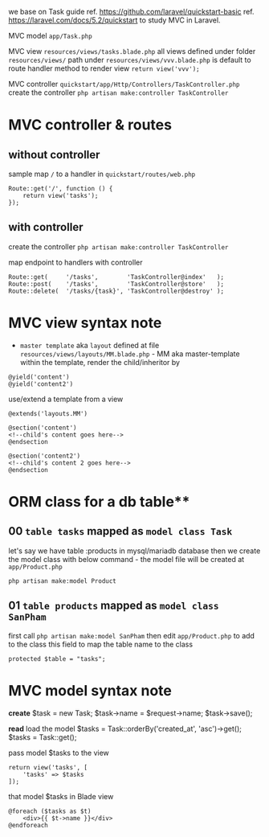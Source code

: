we base on Task guide ref. https://github.com/laravel/quickstart-basic
                      ref. https://laravel.com/docs/5.2/quickstart 
to study MVC in Laravel.


MVC model   `app/Task.php`

MVC view    `resources/views/tasks.blade.php`
            all views defined under folder `resources/views/`
            path under `resources/views/vvv.blade.php` is default to route handler method to render view `return view('vvv');`
            
MVC controller  `quickstart/app/Http/Controllers/TaskController.php`
                create the controller `php artisan make:controller TaskController`


# MVC controller & routes

## without controller
sample map `/` to a handler in `quickstart/routes/web.php`
```
Route::get('/', function () {
    return view('tasks');
});
```

## with controller
create the controller `php artisan make:controller TaskController`

map endpoint to handlers with controller
```
Route::get(     '/tasks',        'TaskController@index'   );
Route::post(    '/tasks',        'TaskController@store'   );
Route::delete(  '/tasks/{task}', 'TaskController@destroy' );
```


# MVC view syntax note
* `master template` aka `layout` defined at file `resources/views/layouts/MM.blade.php` - MM aka master-template
within the template, render the child/inheritor by 
```
@yield('content')
@yield('content2')
```


use/extend a template from a view
```
@extends('layouts.MM')

@section('content')
<!--child's content goes here-->
@endsection

@section('content2')
<!--child's content 2 goes here-->
@endsection
```


# ORM class for a db table**

## 00 `table tasks` mapped as `model class Task` 
let's say we have table :products in mysql/mariadb database
then we create the model class with below command - the model file will be created at `app/Product.php`
```
php artisan make:model Product
```


## 01 `table products` mapped as `model class SanPham` 
first call `php artisan make:model SanPham` 
then edit `app/Product.php` to add to the class this field to map the table name to the class
```
protected $table = "tasks";
```


# MVC model syntax note
**create**
$task = new Task;
$task->name = $request->name;
$task->save();

**read**
load the model
$tasks = Task::orderBy('created_at', 'asc')->get();
$tasks = Task::get();

pass model $tasks to the view
```
return view('tasks', [
    'tasks' => $tasks
]);
```

that model $tasks in Blade view 
```
@foreach ($tasks as $t)
    <div>{{ $t->name }}</div>
@endforeach
```
